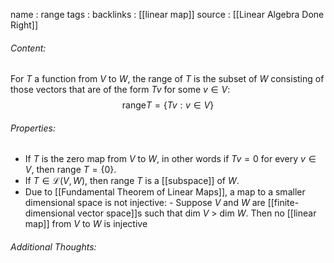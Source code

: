 name : range
tags : 
backlinks : [[linear map]]
source : [[Linear Algebra Done Right]]

###### Content:
For $T$ a function from $V$ to $W$, the range of $T$ is the subset of $W$ consisting of those vectors that are of the form $Tv$ for some $v \in V$:
$$\text{range}T = \{Tv : v \in V\}$$

###### Properties:
- If $T$ is the zero map from $V$ to $W$, in other words if $Tv = 0$ for every $v \in V$, then range $T = \{0\}$.
- If $T \in \mathcal{L}(V,W)$, then range $T$ is a [[subspace]] of $W$.
- Due to [[Fundamental Theorem of Linear Maps]], a map to a smaller dimensional space is not injective:
		- Suppose $V$ and $W$ are [[finite-dimensional vector space]]s such that dim $V$ > dim $W$. Then no [[linear map]] from $V$ to $W$ is injective

###### Additional Thoughts:
